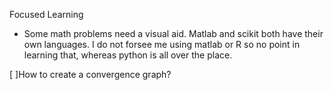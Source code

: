 Focused Learning
* Some math problems need a visual aid. Matlab and scikit both have their own languages. 
  I do not forsee me using matlab or R so no point in learning that, whereas python is all over the place.

[ ]How to create a convergence graph?
